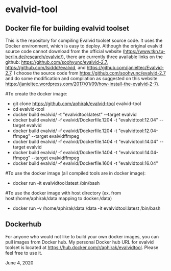 # evalvid-tool
Docker file for building evalvid toolset 
----
This is the repository for compiling Evalvid toolset source code. It uses the Docker environment, which is easy to deploy.
Although the original evalvid source code cannot download from the official website (https://www.tkn.tu-berlin.de/research/evalvid/), there are currently three available links on the github: https://github.com/soohyunc/evalvid-2.7, https://github.com/lsiddd/evalvid, and https://github.com/janieltec/Evalvid-2.7. I choose the source code from https://github.com/soohyunc/evalvid-2.7 and do some modification and compilation as suggested on this website https://janieltec.wordpress.com/2017/01/09/how-install-the-evalvid-2-7/. 

#To create the docker image:
- git clone https://github.com/aphirak/evalvid-tool evalvid-tool
- cd evalvid-tool
- docker build evalvid/ -t "evalvidtool:latest" --target evalvid
- docker build evalvid/ -f evalvid/Dockerfile.1204 -t "evalvidtool:12.04" --target evalvid
- docker build evalvid/ -f evalvid/Dockerfile.1204 -t "evalvidtool:12.04-ffmpeg" --target evalvidffmpeg
- docker build evalvid/ -f evalvid/Dockerfile.1404 -t "evalvidtool:14.04" --target evalvid
- docker build evalvid/ -f evalvid/Dockerfile.1404 -t "evalvidtool:14.04-ffmpeg" --target evalvidffmpeg
- docker build evalvid/ -f evalvid/Dockerfile.1604 -t "evalvidtool:16.04"

#To use the docker image (all compiled tools are in docker image):
- docker run -it evalvidtool:latest /bin/bash

#To use the docker image with host directory (ex. from host:/home/aphirak/data mapping to docker:/data)
- docker run -v /home/aphirak/data:/data -it evalvidtool:latest /bin/bash

Dockerhub
---
For anyone who would not like to build your own docker images, you can pull images from Docker hub. My personal Docker hub URL for evalvid toolset is located at https://hub.docker.com/r/aphirak/evalvidtool. Please feel free to use it.

June 4, 2020
